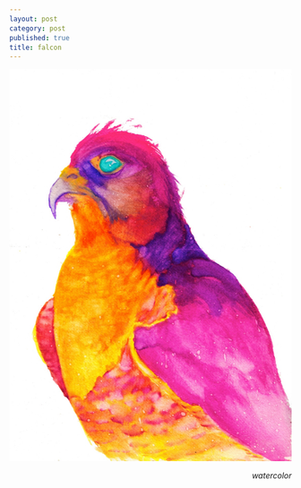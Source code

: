 ```yaml
---
layout: post
category: post
published: true
title: falcon
---
```

![falcon](/media/falcon-1200w.jpeg)
<!--more-->
<span class='date' style='float:right;'>*watercolor*</span>
